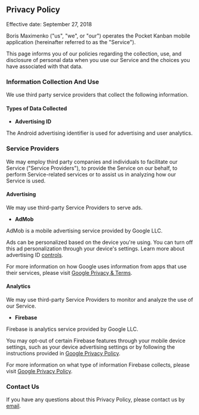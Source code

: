 ## Privacy Policy

Effective date: September 27, 2018

Boris Maximenko ("us", "we", or "our") operates the Pocket Kanban mobile application (hereinafter referred to as the "Service").

This page informs you of our policies regarding the collection, use, and disclosure of personal data when you use our Service and the choices you have associated with that data.

### Information Collection And Use

We use third party service providers that collect the following information.

#### Types of Data Collected

- **Advertising ID**

The Android advertising identifier is used for advertising and user analytics.

### Service Providers

We may employ third party companies and individuals to facilitate our Service ("Service Providers"), to provide the Service on our behalf, to perform Service-related services or to assist us in analyzing how our Service is used.

#### Advertising

We may use third-party Service Providers to serve ads.

- **AdMob**

AdMob is a mobile advertising service provided by Google LLC.

Ads can be personalized based on the device you're using. You can turn off this ad personalization through your device's settings. Learn more about advertising ID [controls](https://support.google.com/googleplay/answer/3405269).

For more information on how Google uses information from apps that use their services, please visit [Google Privacy & Terms](https://policies.google.com/technologies/partner-sites).

#### Analytics

We may use third-party Service Providers to monitor and analyze the use of our Service.

- **Firebase**

Firebase is analytics service provided by Google LLC.

You may opt-out of certain Firebase features through your mobile device settings, such as your device advertising settings or by following the instructions provided in [Google Privacy Policy](https://policies.google.com/privacy#infochoices).

For more information on what type of information Firebase collects, please visit [Google Privacy Policy](https://policies.google.com/privacy).
  
### Contact Us

If you have any questions about this Privacy Policy, please contact us by [email](mailto:dev.bmax@gmail.com).
